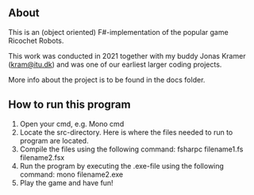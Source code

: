 
## About 
This is an (object oriented) F#-implementation of the popular game Ricochet Robots.

This work was conducted in 2021 together with my buddy Jonas Kramer (kram@itu.dk) and was one of our earliest larger coding projects.

More info about the project is to be found in the docs folder.


## How to run this program
1. Open your cmd, e.g. Mono cmd
2. Locate the src-directory. Here is where the files needed to run to program are located.
3. Compile the files using the following command: fsharpc filename1.fs filename2.fsx
4. Run the program by executing the .exe-file using the following command: mono filename2.exe
5. Play the game and have fun! 
